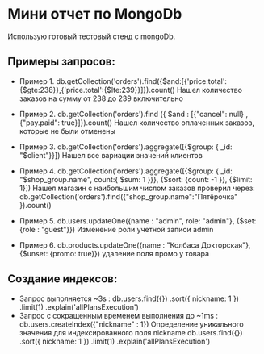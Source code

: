 Мини отчет по MongoDb
============================
Использую готовый тестовый стенд с mongoDb.

Примеры запросов:
------------------
 * Пример 1.
db.getCollection('orders').find({$and:[{'price.total':{$gte:238}},{'price.total':{$lte:239}}]}).count()
Нашел количество заказов на сумму от 238 до 239 включительно

* Пример 2.
db.getCollection('orders').find ({ $and : [{"cancel": null} , {"pay.paid": true}]}).count()
Нашел количество оплаченных заказов, которые не были отменены

* Пример 3.
db.getCollection('orders').aggregate([{$group: { _id: "$client"}}])
Нашел все вариации значений клиентов

* Пример 4.
db.getCollection('orders').aggregate([{$group: { _id: "$shop_group.name", count:{ $sum: 1 }}}, {$sort: {count: -1 }}, {$limit: 1}])
Нашел магазин с наибольшим числом заказов
проверил через:
db.getCollection('orders').find({"shop_group.name":"Пятёрочка" }).count()
* Пример 5.
db.users.updateOne({name : "admin", role: "admin"}, {$set: {role : "guest"}})
Изменение роли учетной записи admin
* Пример 6.
db.products.updateOne({name : "Колбаса Докторская"}, {$unset: {promo: true}})
удаление поля промо у товара


Создание индексов:
-------------------
* Запрос выполняется ~3s :
db.users.find({})
  .sort({ nickname: 1 })
  .limit(1)
  .explain('allPlansExecution')
* Запрос с сокращенным временем выполнения до ~1ms :
db.users.createIndex({"nickname" : 1})
Определение уникального значения для индексированного поля nickname
db.users.find({})
  .sort({ nickname: 1 })
  .limit(1)
  .explain('allPlansExecution')

